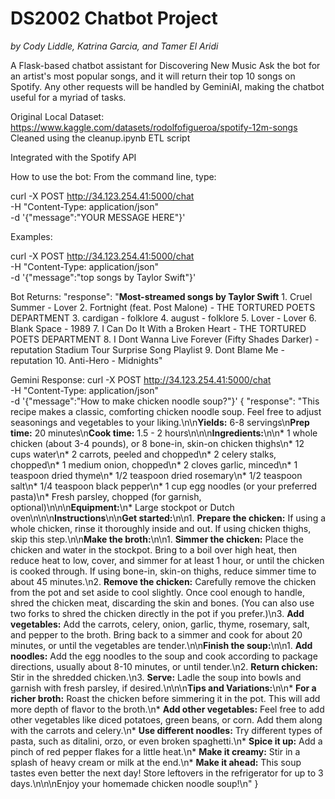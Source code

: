 # DS2002 Chatbot Project
_by Cody Liddle, Katrina Garcia, and Tamer El Aridi_

A Flask-based chatbot assistant for Discovering New Music
Ask the bot for an artist's most popular songs, and it will return their top 10 songs on Spotify.
Any other requests will be handled by GeminiAI, making the chatbot useful for a myriad of tasks.

Original Local Dataset: https://www.kaggle.com/datasets/rodolfofigueroa/spotify-12m-songs
Cleaned using the cleanup.ipynb ETL script

Integrated with the Spotify API

How to use the bot: From the command line, type:

curl -X POST http://34.123.254.41:5000/chat \
     -H "Content-Type: application/json" \
     -d '{"message":"YOUR MESSAGE HERE"}'


Examples:

curl -X POST http://34.123.254.41:5000/chat \
     -H "Content-Type: application/json" \
     -d '{"message":"top songs by Taylor Swift"}'

Bot Returns:
  "response": "**Most-streamed songs by Taylor Swift** 1. Cruel Summer  -  Lover  2. Fortnight (feat. Post Malone)  -  THE TORTURED POETS DEPARTMENT 3. cardigan  -  folklore 4. august  -  folklore 5. Lover  -  Lover 6. Blank Space  -  1989 7. I Can Do It With a Broken Heart  -  THE TORTURED POETS DEPARTMENT  8. I Dont Wanna Live Forever (Fifty Shades Darker)  -  reputation Stadium Tour Surprise Song Playlist 9. Dont Blame Me  -  reputation 10. Anti-Hero  -  Midnights"

Gemini Response:
curl -X POST http://34.123.254.41:5000/chat \
     -H "Content-Type: application/json" \
     -d '{"message":"How to make chicken noodle soup?"}'
{
  "response": "This recipe makes a classic, comforting chicken noodle soup.  Feel free to adjust seasonings and vegetables to your liking.\n\n**Yields:** 6-8 servings\n**Prep time:** 20 minutes\n**Cook time:** 1.5 - 2 hours\n\n\n**Ingredients:**\n\n* 1 whole chicken (about 3-4 pounds), or 8 bone-in, skin-on chicken thighs\n* 12 cups water\n* 2 carrots, peeled and chopped\n* 2 celery stalks, chopped\n* 1 medium onion, chopped\n* 2 cloves garlic, minced\n* 1 teaspoon dried thyme\n* 1/2 teaspoon dried rosemary\n* 1/2 teaspoon salt\n* 1/4 teaspoon black pepper\n* 1 cup egg noodles (or your preferred pasta)\n* Fresh parsley, chopped (for garnish, optional)\n\n\n**Equipment:**\n* Large stockpot or Dutch oven\n\n\n**Instructions**\n\n**Get started:**\n\n1. **Prepare the chicken:** If using a whole chicken, rinse it thoroughly inside and out. If using chicken thighs, skip this step.\n\n**Make the broth:**\n\n1. **Simmer the chicken:** Place the chicken and water in the stockpot. Bring to a boil over high heat, then reduce heat to low, cover, and simmer for at least 1 hour, or until the chicken is cooked through.  If using bone-in, skin-on thighs, reduce simmer time to about 45 minutes.\n2. **Remove the chicken:** Carefully remove the chicken from the pot and set aside to cool slightly. Once cool enough to handle, shred the chicken meat, discarding the skin and bones.  (You can also use two forks to shred the chicken directly in the pot if you prefer.)\n3. **Add vegetables:** Add the carrots, celery, onion, garlic, thyme, rosemary, salt, and pepper to the broth.  Bring back to a simmer and cook for about 20 minutes, or until the vegetables are tender.\n\n**Finish the soup:**\n\n1. **Add noodles:** Add the egg noodles to the soup and cook according to package directions, usually about 8-10 minutes, or until tender.\n2. **Return chicken:** Stir in the shredded chicken.\n3. **Serve:** Ladle the soup into bowls and garnish with fresh parsley, if desired.\n\n\n**Tips and Variations:**\n\n* **For a richer broth:** Roast the chicken before simmering it in the pot. This will add more depth of flavor to the broth.\n* **Add other vegetables:** Feel free to add other vegetables like diced potatoes, green beans, or corn. Add them along with the carrots and celery.\n* **Use different noodles:**  Try different types of pasta, such as ditalini, orzo, or even broken spaghetti.\n* **Spice it up:** Add a pinch of red pepper flakes for a little heat.\n* **Make it creamy:** Stir in a splash of heavy cream or milk at the end.\n* **Make it ahead:**  This soup tastes even better the next day! Store leftovers in the refrigerator for up to 3 days.\n\n\nEnjoy your homemade chicken noodle soup!\n"
}
